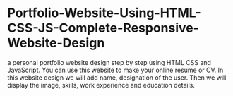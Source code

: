 # Portfolio-Website-Using-HTML-CSS-JS-Complete-Responsive-Website-Design
a personal portfolio website design step by step using HTML CSS and JavaScript. You can use this website to make your online resume or CV. In this website design we will add name, designation of the user. Then we will display the image, skills, work experience and education details. 
